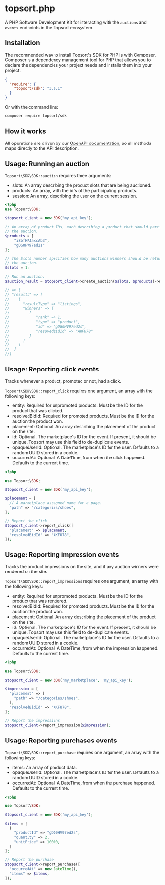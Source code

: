 # topsort.php

A PHP Software Development Kit for interacting with the `auctions` and `events`
endpoints in the Topsort ecosystem.

## Installation

The recommended way to install Topsort's SDK for PHP is with Composer. Composer
is a dependency management tool for PHP that allows you to declare the
dependencies your project needs and installs them into your project.

```json
{
  "require": {
    "topsort/sdk": "3.0.1"
  }
}
```

Or with the command line:
```bash
composer require topsort/sdk
```

## How it works
All operations are driven by our [OpenAPI documentation](https://docs.topsort.com/reference/integration-overview),
so all methods maps directly to the API description.

## Usage: Running an auction
`Topsort\SDK\SDK::auction` requires three arguments:

- slots: An array describing the product slots that are being auctioned.
- products: An array, with the id's of the participating products.
- session: An array, describing the user on the current session.


```php
<?php
use Topsort\SDK;

$topsort_client = new SDK("my_api_key");

// An array of product IDs, each describing a product that should participate in
// the auction.
$products = [
    "i8bfHPJaxcAb3",
    "gDG0HV97ed2s"
];

// The Slots number specifies how many auctions winners should be returned for
// the auction.
$slots = 1;

// Run an auction.
$auction_result = $topsort_client->create_auction($slots, $products)->wait();

// => [
// "results" => [
//    [
//      "resultType" => "listings",
//      "winners" => [
//         [
//            "rank" => 1,
//            "type" => "product",
//            "id" => "gDG0HV97ed2s",
//            "resovedBidId" => "AKFU78"
//         ]
//      ]
//    ]
//  ]
//]
```


## Usage: Reporting click events
Tracks whenever a product, promoted or not, had a click.

`Topsort\SDK\SDK::report_click` requires one argument, an array with the following keys:

- entity: Required for unpromoted products. Must be the ID for the product that was clicked.
- resolvedBidId: Required for promoted products. Must be the ID for the auction the product won.
- placement: Optional. An array describing the placement of the product on the site.
- id: Optional. The marketplace's ID for the event. If present, it should be unique. Topsort may use this field to de-duplicate events.
- opaqueUserId: Optional. The marketplace's ID for the user. Defaults to a random UUID stored in a cookie.
- occurredAt: Optional. A DateTime, from when the click happened. Defaults to the current time.

```php
<?php

use Topsort\SDK;

$topsort_client = new SDK('my_api_key');

$placement = [
  // A marketplace assigned name for a page.
  "path" => "/categories/shoes",
];

// Report the click
$topsort_client->report_click([
  "placement" => $placement,
  "resolvedBidId" => "AKFU78",
]);
```

## Usage: Reporting impression events
Tracks the product impressions on the site, and if any auction winners were
rendered on the site.

`Topsort\SDK\SDK::report_impressions` requires one argument, an array with the following keys:

- entity: Required for unpromoted products. Must be the ID for the product that was rendered.
- resolvedBidId: Required for promoted products. Must be the ID for the auction the product won.
- placement: Optional. An array describing the placement of the product on the site.
- id: Optional. The marketplace's ID for the event. If present, it should be unique. Topsort may use this field to de-duplicate events.
- opaqueUserId: Optional. The marketplace's ID for the user. Defaults to a random UUID stored in a cookie.
- occurredAt: Optional. A DateTime, from when the impression happened. Defaults to the current time.

```php
<?php

use Topsort\SDK;

$topsort_client = new SDK('my_marketplace', 'my_api_key');

$impression = [
  "placement" => [
    "path" => "/categories/shoes",
  ],
  "resolvedBidId" => "AKFU78",
];

// Report the impressions
$topsort_client->report_impression($impression);
```

## Usage: Reporting purchases events


`Topsort\SDK\SDK::report_purchase` requires one argument, an array with the following keys:

- items: An array of product data.
- opaqueUserId: Optional. The marketplace's ID for the user. Defaults to a random UUID stored in a cookie.
- occurredAt: Optional. A DateTime, from when the purchase happened. Defaults to the current time.

```php
<?php

use Topsort\SDK;

$topsort_client = new SDK('my_api_key');

$items = [
  [
    "productId" => "gDG0HV97ed2s",
    "quantity" => 2,
    "unitPrice" => 10000,
  ]
];

// Report the purchase
$topsort_client->report_purchase([
  "occurredAt" => new DateTime(),
  "items" => $items,
]);
```
